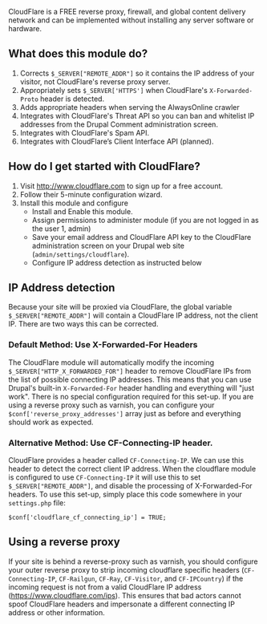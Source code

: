 CloudFlare is a FREE reverse proxy, firewall, and global content delivery network and can be implemented without installing any server software or hardware.

What does this module do?
-------------------------
1. Corrects `$_SERVER["REMOTE_ADDR"]` so it contains the IP address of your visitor, not CloudFlare's reverse proxy server.
2. Appropriately sets `$_SERVER['HTTPS']` when CloudFlare's `X-Forwarded-Proto` header is detected.
3. Adds appropriate headers when serving the AlwaysOnline crawler
4. Integrates with CloudFlare's Threat API so you can ban and whitelist IP addresses from the Drupal Comment administration screen.
5. Integrates with CloudFlare's Spam API.
6. Integrates with CloudFlare’s Client Interface API (planned).


How do I get started with CloudFlare?
-------------------------------------
1. Visit http://www.cloudflare.com to sign up for a free account.
2. Follow their 5-minute configuration wizard.
3. Install this module and configure
      - Install and Enable this module.
      - Assign permissions to administer module (if you are not logged in as the user 1, admin)
      - Save your email address and CloudFlare API key to the CloudFlare administration screen on your Drupal web site (`admin/settings/cloudflare`).
      - Configure IP address detection as instructed below


IP Address detection
--------------------

Because your site will be proxied via CloudFlare, the global variable `$_SERVER["REMOTE_ADDR"]` will contain a CloudFlare IP address, not the client IP.  There are two ways this can be corrected. 


### Default Method: Use X-Forwarded-For Headers

The CloudFlare module will automatically modify the incoming `$_SERVER["HTTP_X_FORWARDED_FOR"]` header to remove CloudFlare IPs from the list of possible connecting IP addresses. This means that you can use Drupal's built-in `X-Forwarded-For` header handling and everything will "just work". There is no special configuration required for this set-up. If you are using a reverse proxy such as varnish, you can configure your `$conf['reverse_proxy_addresses']` array just as before and everything should work as expected.


### Alternative Method: Use CF-Connecting-IP header. 

CloudFlare provides a header called `CF-Connecting-IP`. We can use this header to detect the correct client IP address. When the cloudflare module is configured to use `CF-Connecting-IP` it will use this to set `$_SERVER["REMOTE_ADDR"]`, and disable the processing of X-Forwarded-For headers. To use this set-up, simply place this code somewhere in your `settings.php` file:

```
$conf['cloudflare_cf_connecting_ip'] = TRUE;
```


Using a reverse proxy
---------------------

If your site is behind a reverse-proxy such as varnish, you should configure your outer reverse proxy to strip incoming cloudflare specific headers (`CF-Connecting-IP`, `CF-Railgun`, `CF-Ray`, `CF-Visitor`, and `CF-IPCountry`) if the incoming request is not from a valid CloudFlare IP address (https://www.cloudflare.com/ips). This ensures that bad actors cannot spoof CloudFlare headers and impersonate a different connecting IP address or other information.

